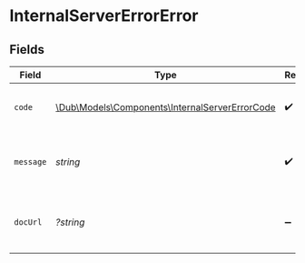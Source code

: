 # InternalServerErrorError


## Fields

| Field                                                                                                | Type                                                                                                 | Required                                                                                             | Description                                                                                          | Example                                                                                              |
| ---------------------------------------------------------------------------------------------------- | ---------------------------------------------------------------------------------------------------- | ---------------------------------------------------------------------------------------------------- | ---------------------------------------------------------------------------------------------------- | ---------------------------------------------------------------------------------------------------- |
| `code`                                                                                               | [\Dub\Models\Components\InternalServerErrorCode](../../Models/Components/InternalServerErrorCode.md) | :heavy_check_mark:                                                                                   | A short code indicating the error code returned.                                                     | internal_server_error                                                                                |
| `message`                                                                                            | *string*                                                                                             | :heavy_check_mark:                                                                                   | A human readable explanation of what went wrong.                                                     | The requested resource was not found.                                                                |
| `docUrl`                                                                                             | *?string*                                                                                            | :heavy_minus_sign:                                                                                   | A link to our documentation with more details about this error code                                  | https://dub.co/docs/api-reference/errors#internal-server_error                                       |